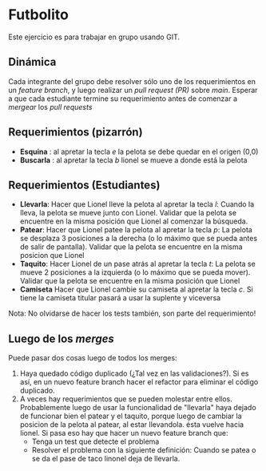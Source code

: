 # Futbolito

Este ejercicio es para trabajar en grupo usando GIT.

## Dinámica

Cada integrante del grupo debe resolver sólo uno de los requerimientos en un 
*feature branch*, y luego realizar un *pull request (PR)* sobre *main*. Esperar a que 
cada estudiante termine su requerimiento antes de comenzar a *mergear* los *pull requests*

## Requerimientos (pizarrón)

- **Esquina** : al apretar la tecla *e* la pelota se debe quedar en el origen (0,0)
- **Buscarla** : al apretar la tecla *b* lionel se mueve a donde está la pelota


## Requerimientos (Estudiantes)
- **Llevarla**: Hacer que Lionel lleve la pelota al apretar la tecla *l*: Cuando la lleva, la pelota
se mueve junto con Lionel. Validar que la pelota se encuentre en la misma posición que Lionel al comenzar la búsqueda.
- **Patear**: Hacer que Lionel patee la pelota al apretar la tecla *p*: La pelota se desplaza 3 posiciones
 a la derecha (o lo máximo que se pueda antes de salir de pantalla). 
 Validar que la pelota se encuentre en la misma posicion que Lionel
- **Taquito**: Hacer Lionel de un pase atrás al apretar la tecla *t*: La pelota se mueve 2 posiciones a la izquierda
(o lo máximo que se pueda mover). Validar que la pelota se encuentre en la misma posición que Lionel
- **Camiseta** Hacer que Lionel cambie su camiseta al apretar la tecla *c*. Si tiene la camiseta titular pasará a 
usar la suplente y viceversa

Nota: No olvidarse de hacer los tests también, son parte del requerimiento!

## Luego de los *merges*
Puede pasar dos cosas luego de todos los merges:
1) Haya quedado código duplicado (¿Tal vez en las validaciones?). Si es así, en un nuevo feature branch
hacer el refactor para eliminar el código duplicado.
2) A veces hay requerimientos que se pueden molestar entre ellos. Probablemente luego de usar
la funcionalidad de "llevarla" haya dejado de funcionar bien el patear y el taquito, 
porque luego de cambiar la posicion de la pelota al patear, al estar llevandola. ésta vuelve hacia lionel.
Si pasa eso hay que hacer un nuevo feature branch que:
	- Tenga un test que detecte el problema
	- Resolver el problema con la siguiente definición: Cuando se patea o se da el pase
de taco linonel deja de llevarla.


   


